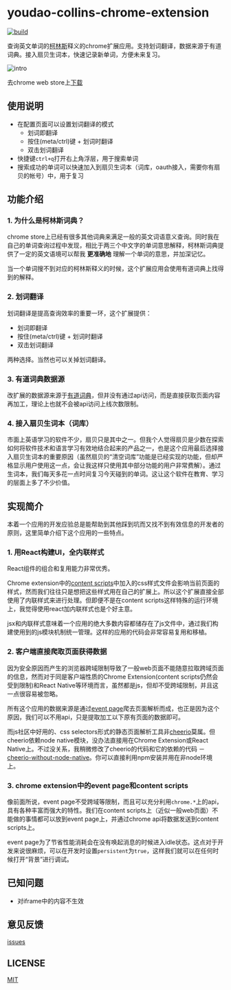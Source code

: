 # youdao-collins-chrome-extension

[![build](https://api.travis-ci.org/oyyd/youdao-collins-chrome-extension.svg?branch=master)](https://travis-ci.org/oyyd/youdao-collins-chrome-extension)

查询英文单词的[柯林斯](https://www.collinsdictionary.com/)释义的chrome扩展应用。支持划词翻译，数据来源于有道词典。接入扇贝生词本，快速记录新单词，方便未来复习。

![intro](https://oyyd.github.io/youdao-collins-chrome-extension/pics/intro.webp)

去chrome web store上[下载](https://chrome.google.com/webstore/detail/mkohdjbfagmlcaclajmadgkojelkbbfj/)

## 使用说明

- 在配置页面可以设置划词翻译的模式
  - 划词即翻译
  - 按住(meta/ctrl)键 + 划词时翻译
  - 双击划词翻译
- 快捷键`ctrl+q`打开右上角浮层，用于搜索单词
- 搜索成功的单词可以快速加入到扇贝生词本（词库，oauth接入，需要你有扇贝的帐号）中，用于复习

## 功能介绍

### 1. 为什么是柯林斯词典？

chrome store上已经有很多其他词典来满足一般的英文词语意义查询。同时我在自己的单词查询过程中发现，相比于两三个中文字的单词意思解释，柯林斯词典提供了一定的英文语境可以帮我 **更准确地** 理解一个单词的意思，并加深记忆。

当一个单词搜不到对应的柯林斯释义的时候，这个扩展应用会使用有道词典上找得到的解释。

### 2. 划词翻译

划词翻译是提高查询效率的重要一环，这个扩展提供：

- 划词即翻译
- 按住(meta/ctrl)键 + 划词时翻译
- 双击划词翻译

两种选择。当然也可以关掉划词翻译。

### 3. 有道词典数据源

改扩展的数据源来源于[有道词典](http://dict.youdao.com/)，但并没有通过api访问，而是直接获取页面内容再加工，理论上也就不会被api访问上线次数限制。

### 4. 接入扇贝生词本（词库）

市面上英语学习的软件不少，扇贝只是其中之一。但我个人觉得扇贝是少数在探索如何将软件技术和语言学习有效地结合起来的产品之一，也是这个应用最后选择接入扇贝生词本的重要原因（虽然扇贝的“清空词库”功能是已经实现的功能，但却严格显示用户使用这一点，会让我这样只使用其中部分功能的用户非常费解）。通过生词本，我们每天多花一点时间复习今天碰到的单词。这让这个软件在教育、学习的层面上多了不少价值。

## 实现简介

本着一个应用的开发应验总是能帮助到其他踩到坑而又找不到有效信息的开发者的原则，这里简单介绍下这个应用的一些特点。

### 1. 用React构建UI，全内联样式

React组件的组合和复用能力非常优秀。

Chrome extension中的[content scripts](https://developer.chrome.com/extensions/content_scripts)中加入的css样式文件会影响当前页面的样式，然而我们往往只是想把这些样式用在自己的扩展上。所以这个扩展直接全部使用了内联样式来进行处理。但即便不是在content scripts这样特殊的运行环境上，我觉得使用react加内联样式也是个好主意。

jsx和内联样式意味着一个应用的绝大多数内容都储存在了js文件中，通过我们构建使用到的js模块机制统一管理。这样的应用的代码会非常容易复用和移植。

### 2. 客户端直接爬取页面获得数据

因为安全原因而产生的浏览器跨域限制导致了一般web页面不能随意拉取跨域页面的信息，然而对于同是客户端性质的Chrome Extension(content scripts仍然会受到限制)和React Native等环境而言，虽然都是js，但却不受跨域限制，并且这一点很容易被忽略。

所有这个应用的数据来源是通过[event page](https://developer.chrome.com/extensions/event_pages)爬去页面解析而成，也正是因为这个原因，我们可以不用api，只是提取加工以下原有页面的数据即可。

而js社区中好用的、css selectors形式的静态页面解析工具非[cheerio](https://github.com/cheeriojs/cheerio)莫属。但cheerio依赖node native模块，没办法直接用在Chrome Extension或React Native上。不过没关系，我稍微修改了cheerio的代码和它的依赖的代码 － [cheerio-without-node-native](https://github.com/oyyd/cheerio-without-node-native)。你可以直接利用npm安装并用在非node环境上。

### 3. chrome extension中的event page和content scripts

像前面所说，event page不受跨域等限制，而且可以充分利用`chrome.*`上的api，具有各种丰富而强大的特性。我们在content scripts上（近似一般web页面）不能做的事情都可以放到event page上，并通过chrome api将数据发送到content scripts上。

event page为了节省性能消耗会在没有唤起消息的时候进入idle状态。这点对于开发来说很麻烦，可以在开发时设置`persistent`为`true`，这样我们就可以在任何时候打开“背景”进行调试。

## 已知问题

- 对iframe中的内容不生效

## 意见反馈

[issues](https://github.com/oyyd/youdao-collins-chrome-extension/issues)

## LICENSE

[MIT](./LICENSE.md)
